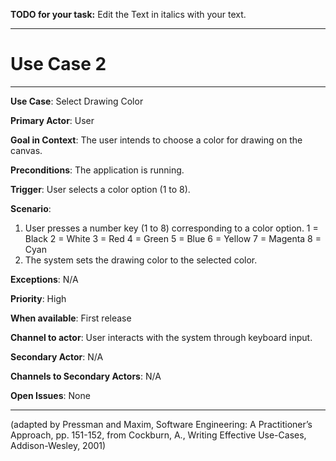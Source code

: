 **TODO for your task:** Edit the Text in italics with your text.

<hr>

# Use Case 2

<hr>

**Use Case**: Select Drawing Color

**Primary Actor**: User

**Goal in Context**: The user intends to choose a color for drawing on the canvas.

**Preconditions**: The application is running.

**Trigger**: User selects a color option (1 to 8).
  
**Scenario**: 
1. User presses a number key (1 to 8) corresponding to a color option.
    1 = Black
    2 = White
    3 = Red
    4 = Green
    5 = Blue
    6 = Yellow
    7 = Magenta
    8 = Cyan
2. The system sets the drawing color to the selected color.
 
**Exceptions**: N/A

**Priority**: High

**When available**: First release

**Channel to actor**: User interacts with the system through keyboard input.

**Secondary Actor**: N/A

**Channels to Secondary Actors**: N/A

**Open Issues**: None

<hr>



(adapted by Pressman and Maxim, Software Engineering: A Practitioner’s Approach, pp. 151-152, from Cockburn,
A., Writing Effective Use-Cases, Addison-Wesley, 2001)
